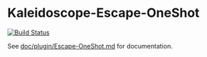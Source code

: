 # Kaleidoscope-Escape-OneShot

[![Build Status][travis:image]][travis:status]

 [travis:image]: https://travis-ci.org/keyboardio/Kaleidoscope-Escape-OneShot.svg?branch=master
 [travis:status]: https://travis-ci.org/keyboardio/Kaleidoscope-Escape-OneShot

See [doc/plugin/Escape-OneShot.md](doc/plugin/Escape-OneShot.md) for documentation.
